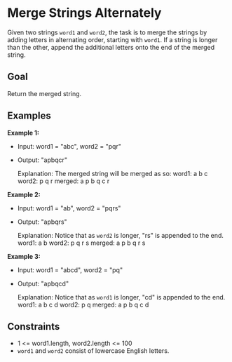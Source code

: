 # Merge Strings Alternately

Given two strings `word1` and `word2`, the task is to merge the strings by adding letters in alternating order, starting with `word1`. If a string is longer than the other, append the additional letters onto the end of the merged string.

## Goal

Return the merged string.

## Examples

**Example 1:**

- Input: word1 = "abc", word2 = "pqr"
- Output: "apbqcr"

  Explanation: The merged string will be merged as so:
  word1: a b c
  word2: p q r
  merged: a p b q c r


**Example 2:**

- Input: word1 = "ab", word2 = "pqrs"
- Output: "apbqrs"

  Explanation: Notice that as `word2` is longer, "rs" is appended to the end.
  word1: a b
  word2: p q r s
  merged: a p b q r s


**Example 3:**

- Input: word1 = "abcd", word2 = "pq"
- Output: "apbqcd"

  Explanation: Notice that as `word1` is longer, "cd" is appended to the end.
  word1: a b c d
  word2: p q
  merged: a p b q c d


## Constraints

- 1 <= word1.length, word2.length <= 100
- `word1` and `word2` consist of lowercase English letters.
